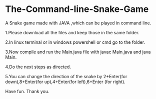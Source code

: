 # The-Command-line-Snake-Game
A Snake game made with JAVA ,which can be played in command line.

1.Please download all the files and keep those in the same folder.

2.In linux terminal or in windows powershell or cmd go to the folder.

3.Now compile and run the Main.java file with javac Main.java and java Main.

4.Do the next steps as directed.

5.You can change the direction of the snake by 2+Enter(for down),8+Enter(for up),4+Enter(for left),6+Enter (for right).

Have fun.
Thank you.
